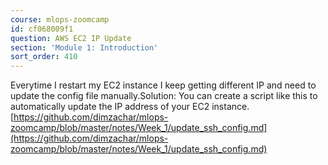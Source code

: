 ```yaml
---
course: mlops-zoomcamp
id: cf068009f1
question: AWS EC2 IP Update
section: 'Module 1: Introduction'
sort_order: 410
---
```


Everytime I restart my EC2 instance I keep getting different IP and need to update the config file manually.Solution: You can create a script like this to automatically update the IP address of your EC2 instance.[https://github.com/dimzachar/mlops-zoomcamp/blob/master/notes/Week_1/update_ssh_config.md](https://github.com/dimzachar/mlops-zoomcamp/blob/master/notes/Week_1/update_ssh_config.md)

